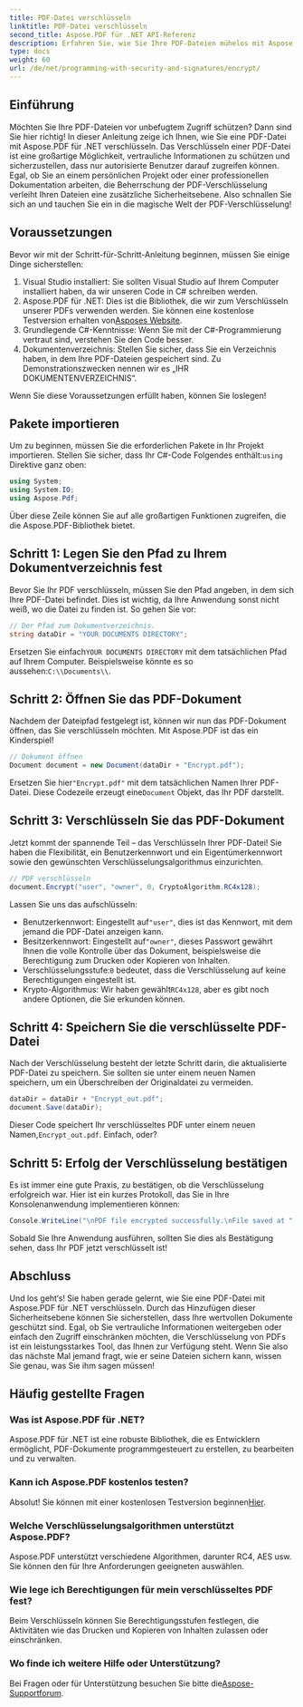 ```yaml
---
title: PDF-Datei verschlüsseln
linktitle: PDF-Datei verschlüsseln
second_title: Aspose.PDF für .NET API-Referenz
description: Erfahren Sie, wie Sie Ihre PDF-Dateien mühelos mit Aspose.PDF für .NET verschlüsseln. Schützen Sie vertrauliche Informationen mit unserer einfachen Schritt-für-Schritt-Anleitung.
type: docs
weight: 60
url: /de/net/programming-with-security-and-signatures/encrypt/
---
```

## Einführung

Möchten Sie Ihre PDF-Dateien vor unbefugtem Zugriff schützen? Dann sind Sie hier richtig! In dieser Anleitung zeige ich Ihnen, wie Sie eine PDF-Datei mit Aspose.PDF für .NET verschlüsseln. Das Verschlüsseln einer PDF-Datei ist eine großartige Möglichkeit, vertrauliche Informationen zu schützen und sicherzustellen, dass nur autorisierte Benutzer darauf zugreifen können. Egal, ob Sie an einem persönlichen Projekt oder einer professionellen Dokumentation arbeiten, die Beherrschung der PDF-Verschlüsselung verleiht Ihren Dateien eine zusätzliche Sicherheitsebene. Also schnallen Sie sich an und tauchen Sie ein in die magische Welt der PDF-Verschlüsselung!

## Voraussetzungen

Bevor wir mit der Schritt-für-Schritt-Anleitung beginnen, müssen Sie einige Dinge sicherstellen:

1. Visual Studio installiert: Sie sollten Visual Studio auf Ihrem Computer installiert haben, da wir unseren Code in C# schreiben werden.
2.  Aspose.PDF für .NET: Dies ist die Bibliothek, die wir zum Verschlüsseln unserer PDFs verwenden werden. Sie können eine kostenlose Testversion erhalten von[Asposes Website](https://releases.aspose.com/).
3. Grundlegende C#-Kenntnisse: Wenn Sie mit der C#-Programmierung vertraut sind, verstehen Sie den Code besser.
4. Dokumentenverzeichnis: Stellen Sie sicher, dass Sie ein Verzeichnis haben, in dem Ihre PDF-Dateien gespeichert sind. Zu Demonstrationszwecken nennen wir es „IHR DOKUMENTENVERZEICHNIS“.

Wenn Sie diese Voraussetzungen erfüllt haben, können Sie loslegen!

## Pakete importieren

 Um zu beginnen, müssen Sie die erforderlichen Pakete in Ihr Projekt importieren. Stellen Sie sicher, dass Ihr C#-Code Folgendes enthält:`using` Direktive ganz oben:

```csharp
using System;
using System.IO;
using Aspose.Pdf;
```

Über diese Zeile können Sie auf alle großartigen Funktionen zugreifen, die die Aspose.PDF-Bibliothek bietet.

## Schritt 1: Legen Sie den Pfad zu Ihrem Dokumentverzeichnis fest

Bevor Sie Ihr PDF verschlüsseln, müssen Sie den Pfad angeben, in dem sich Ihre PDF-Datei befindet. Dies ist wichtig, da Ihre Anwendung sonst nicht weiß, wo die Datei zu finden ist. So gehen Sie vor:

```csharp
// Der Pfad zum Dokumentverzeichnis.
string dataDir = "YOUR DOCUMENTS DIRECTORY";
```

 Ersetzen Sie einfach`YOUR DOCUMENTS DIRECTORY` mit dem tatsächlichen Pfad auf Ihrem Computer. Beispielsweise könnte es so aussehen:`C:\\Documents\\`.

## Schritt 2: Öffnen Sie das PDF-Dokument

Nachdem der Dateipfad festgelegt ist, können wir nun das PDF-Dokument öffnen, das Sie verschlüsseln möchten. Mit Aspose.PDF ist das ein Kinderspiel!

```csharp
// Dokument öffnen
Document document = new Document(dataDir + "Encrypt.pdf");
```

 Ersetzen Sie hier`"Encrypt.pdf"` mit dem tatsächlichen Namen Ihrer PDF-Datei. Diese Codezeile erzeugt eine`Document` Objekt, das Ihr PDF darstellt.

## Schritt 3: Verschlüsseln Sie das PDF-Dokument

Jetzt kommt der spannende Teil – das Verschlüsseln Ihrer PDF-Datei! Sie haben die Flexibilität, ein Benutzerkennwort und ein Eigentümerkennwort sowie den gewünschten Verschlüsselungsalgorithmus einzurichten.

```csharp
// PDF verschlüsseln
document.Encrypt("user", "owner", 0, CryptoAlgorithm.RC4x128);
```

Lassen Sie uns das aufschlüsseln:
-  Benutzerkennwort: Eingestellt auf`"user"`, dies ist das Kennwort, mit dem jemand die PDF-Datei anzeigen kann.
-  Besitzerkennwort: Eingestellt auf`"owner"`, dieses Passwort gewährt Ihnen die volle Kontrolle über das Dokument, beispielsweise die Berechtigung zum Drucken oder Kopieren von Inhalten.
-  Verschlüsselungsstufe:`0` bedeutet, dass die Verschlüsselung auf keine Berechtigungen eingestellt ist.
-  Krypto-Algorithmus: Wir haben gewählt`RC4x128`, aber es gibt noch andere Optionen, die Sie erkunden können.

## Schritt 4: Speichern Sie die verschlüsselte PDF-Datei

Nach der Verschlüsselung besteht der letzte Schritt darin, die aktualisierte PDF-Datei zu speichern. Sie sollten sie unter einem neuen Namen speichern, um ein Überschreiben der Originaldatei zu vermeiden.

```csharp
dataDir = dataDir + "Encrypt_out.pdf";
document.Save(dataDir);
```

 Dieser Code speichert Ihr verschlüsseltes PDF unter einem neuen Namen,`Encrypt_out.pdf`. Einfach, oder?

## Schritt 5: Erfolg der Verschlüsselung bestätigen

Es ist immer eine gute Praxis, zu bestätigen, ob die Verschlüsselung erfolgreich war. Hier ist ein kurzes Protokoll, das Sie in Ihre Konsolenanwendung implementieren können:

```csharp
Console.WriteLine("\nPDF file encrypted successfully.\nFile saved at " + dataDir);
```

Sobald Sie Ihre Anwendung ausführen, sollten Sie dies als Bestätigung sehen, dass Ihr PDF jetzt verschlüsselt ist!

## Abschluss

Und los geht‘s! Sie haben gerade gelernt, wie Sie eine PDF-Datei mit Aspose.PDF für .NET verschlüsseln. Durch das Hinzufügen dieser Sicherheitsebene können Sie sicherstellen, dass Ihre wertvollen Dokumente geschützt sind. Egal, ob Sie vertrauliche Informationen weitergeben oder einfach den Zugriff einschränken möchten, die Verschlüsselung von PDFs ist ein leistungsstarkes Tool, das Ihnen zur Verfügung steht. Wenn Sie also das nächste Mal jemand fragt, wie er seine Dateien sichern kann, wissen Sie genau, was Sie ihm sagen müssen!

## Häufig gestellte Fragen

### Was ist Aspose.PDF für .NET?
Aspose.PDF für .NET ist eine robuste Bibliothek, die es Entwicklern ermöglicht, PDF-Dokumente programmgesteuert zu erstellen, zu bearbeiten und zu verwalten.

### Kann ich Aspose.PDF kostenlos testen?
 Absolut! Sie können mit einer kostenlosen Testversion beginnen[Hier](https://releases.aspose.com/).

### Welche Verschlüsselungsalgorithmen unterstützt Aspose.PDF?
Aspose.PDF unterstützt verschiedene Algorithmen, darunter RC4, AES usw. Sie können den für Ihre Anforderungen geeigneten auswählen.

### Wie lege ich Berechtigungen für mein verschlüsseltes PDF fest?
Beim Verschlüsseln können Sie Berechtigungsstufen festlegen, die Aktivitäten wie das Drucken und Kopieren von Inhalten zulassen oder einschränken.

### Wo finde ich weitere Hilfe oder Unterstützung?
 Bei Fragen oder für Unterstützung besuchen Sie bitte die[Aspose-Supportforum](https://forum.aspose.com/c/pdf/10).